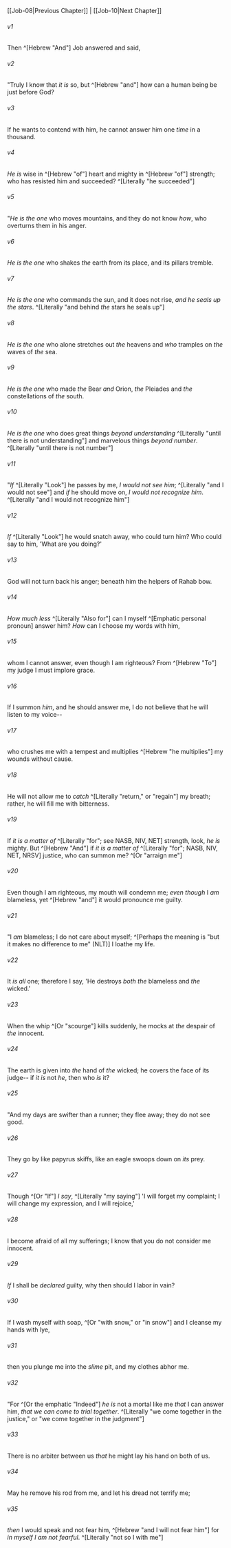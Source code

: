 ﻿---
aliases:
  - Job 9
---

[[Job-08|Previous Chapter]] | [[Job-10|Next Chapter]]

###### v1
Then ^[Hebrew "And"] Job answered and said,

###### v2
"Truly I know that _it is_ so,
but ^[Hebrew "and"] how can a human being be just before God?

###### v3
If he wants to contend with him,
he cannot answer him one _time_ in a thousand.

###### v4
_He is_ wise in ^[Hebrew "of"] heart and mighty in ^[Hebrew "of"] strength;
who has resisted him and succeeded? ^[Literally "he succeeded"]

###### v5
"_He is the one_ who moves mountains, and they do not know _how_,
who overturns them in his anger.

###### v6
_He is the one_ who shakes _the_ earth from its place,
and its pillars tremble.

###### v7
_He is the one_ who commands the sun, and it does not rise,
_and he seals up the stars_. ^[Literally "and behind _the_ stars he seals up"]

###### v8
_He is the one_ who alone stretches out _the_ heavens
and _who_ tramples on _the_ waves of _the_ sea.

###### v9
_He is the one_ who made _the_ Bear _and_ Orion,
_the_ Pleiades and _the_ constellations of _the_ south.

###### v10
_He is the one_ who does great things _beyond understanding_ ^[Literally "until there is not understanding"]
and marvelous things _beyond number_. ^[Literally "until there is not number"]

###### v11
"_If_ ^[Literally "Look"] he passes by me, _I would not see him_; ^[Literally "and I would not see"]
and _if_ he should move on, _I would not recognize him_. ^[Literally "and I would not recognize him"]

###### v12
_If_ ^[Literally "Look"] he would snatch away, who could turn him?
Who could say to him, 'What are you doing?'

###### v13
God will not turn back his anger;
beneath him the helpers of Rahab bow.

###### v14
_How much less_ ^[Literally "Also for"] can I myself ^[Emphatic personal pronoun] answer him?
_How_ can I choose my words with him,

###### v15
whom I cannot answer, even though I am righteous?
From ^[Hebrew "To"] my judge I must implore grace.

###### v16
If I summon _him_, and he should answer me,
I do not believe that he will listen to my voice--

###### v17
who crushes me with a tempest
and multiplies ^[Hebrew "he multiplies"] my wounds without cause.

###### v18
He will not allow me to _catch_ ^[Literally "return," or "regain"] my breath;
rather, he will fill me with bitterness.

###### v19
If _it is a matter of_ ^[Literally "for"; see NASB, NIV, NET] strength, look, _he is_ mighty.
But ^[Hebrew "And"] if _it is a matter of_ ^[Literally "for"; NASB, NIV, NET, NRSV] justice, who can summon me? ^[Or "arraign me"]

###### v20
Even though I am righteous, my mouth will condemn me;
_even though_ I _am_ blameless, yet ^[Hebrew "and"] it would pronounce me guilty.

###### v21
"I _am_ blameless; I do not care about myself; ^[Perhaps the meaning is "but it makes no difference to me" (NLT)]
I loathe my life.

###### v22
It _is all_ one; therefore I say,
'He destroys _both the_ blameless and _the_ wicked.'

###### v23
When the whip ^[Or "scourge"] kills suddenly,
he mocks at _the_ despair of _the_ innocent.

###### v24
The earth is given into _the_ hand of _the_ wicked;
he covers the face of its judge--
if _it is_ not _he_, then who _is_ it?

###### v25
"And my days are swifter than a runner;
they flee away; they do not see good.

###### v26
They go by like papyrus skiffs,
like an eagle swoops down on _its_ prey.

###### v27
Though ^[Or "If"] _I say_, ^[Literally "my saying"] 'I will forget my complaint;
I will change my expression, and I will rejoice,'

###### v28
I become afraid of all my sufferings;
I know that you do not consider me innocent.

###### v29
_If_ I shall be _declared_ guilty,
why then should I labor in vain?

###### v30
If I wash myself with soap, ^[Or "with snow," or "in snow"]
and I cleanse my hands with lye,

###### v31
then you plunge me into the _slime_ pit,
and my clothes abhor me.

###### v32
"For ^[Or the emphatic "Indeed"] _he is_ not a mortal like me _that_ I can answer him,
_that_ _we can come to trial together_. ^[Literally "we come together in the justice," or "we come together in the judgment"]

###### v33
There is no arbiter between us
_that_ he might lay his hand on both of us.

###### v34
May he remove his rod from me,
and let his dread not terrify me;

###### v35
_then_ I would speak and not fear him, ^[Hebrew "and I will not fear him"]
for _in myself I am not fearful_. ^[Literally "not so I with me"]